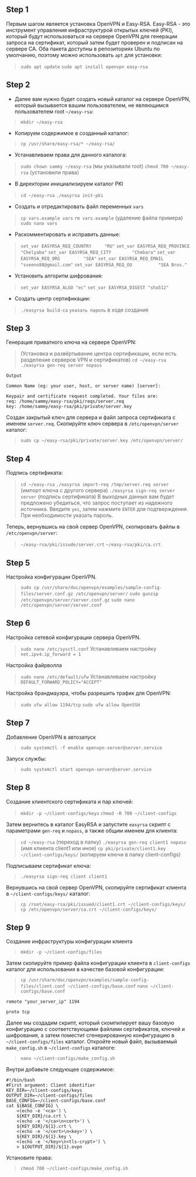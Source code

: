 ## Step 1
Первым шагом является установка OpenVPN и Easy-RSA. Easy-RSA - это инструмент управления инфраструктурой открытых ключей (PKI), который будут использоваться на сервере OpenVPN для генерации запроса на сертификат, который затем будет проверен и подписан на сервере CA.
Оба пакета доступны в репозиториях Ubuntu по умолчанию, поэтому можно использовать `apt` для установки:
> `sudo apt update`
> `sudo apt install openvpn easy-rsa`

## Step 2
- Далее вам нужно будет создать новый каталог на сервере OpenVPN, который вызывается вашим пользователем, не являющимся пользователем root `~/easy-rsa`:
> `mkdir ~/easy-rsa`
-  Копируем содержимое в созданный каталог:
> `cp /usr/share/easy-rsa/* ~/easy-rsa/`
- Устанавливаем права для данного каталога:
> `sudo chown sammy ~/easy-rsa` (мы указывали root)
> `chmod 700 ~/easy-rsa` (установили права)
- В директории инициализируем каталог PKI
> `cd ~/easy-rsa`
> `./easyrsa init-pki`
- Создать и отредактировать файл переменных `vars`
> `cp vars.example vars`
> `rm vars.example` (удаление файла примера)
> `sudo nano vars`
- Раскомментировать и исправить данные:
>`set_var EASYRSA_REQ_COUNTRY     "RU"`
>`set_var EASYRSA_REQ_PROVINCE    "Chelyaba"`
>`set_var EASYRSA_REQ_CITY        "Chebara"`
>`set_var EASYRSA_REQ_ORG         "SEA"`
>`set_var EASYRSA_REQ_EMAIL       "sveenn88@gmail.com"`
>`set_var EASYRSA_REQ_OU          "SEA Bros."`
- Установить алгоритм шифрования:
>`set_var EASYRSA_ALGO "ec"`
>`set_var EASYRSA_DIGEST "sha512"`
- Создать центр сертификации:
> `./easyrsa build-ca`
> `указать пароль` в ходе создания

## Step 3
Генерация приватного ключа на сервере OpenVPN:
> (Установка и развёртывание центра сертификации, если есть разделение серверов VPN и сертификатов)
>`cd ~/easy-rsa`
>`./easyrsa gen-req server nopass`

```
Output

Common Name (eg: your user, host, or server name) [server]:
 
Keypair and certificate request completed. Your files are:
req: /home/sammy/easy-rsa/pki/reqs/server.req
key: /home/sammy/easy-rsa/pki/private/server.key
```

Создан закрытый ключ для сервера и файл запроса сертификата с именем `server.req`. Скопируйте ключ сервера в `/etc/openvpn/server` каталог:

>`sudo cp ~/easy-rsa/pki/private/server.key /etc/openvpn/server/`

## Step 4
Подпись сертификата:
>`cd ~/easy-rsa`
> `./easyrsa import-req /tmp/server.req server` (импорт ключа с другого сервера)
> `./easyrsa sign-req server server` (подпись сертификата)
> В выходных данных вам будет предложено убедиться, что запрос поступает из надежного источника. Введите `yes`, затем нажмите `ENTER` для подтверждения. При необходимости указать пароль.

Теперь, вернувшись на свой сервер OpenVPN, скопировать файлы в `/etc/openvpn/server`:
>`~/easy-rsa/pki/issude/server.crt`
>`~/easy-rsa/pki/ca.crt`

## Step 5
Настройка конфигурации OpenVPN. 
>`sudo cp /usr/share/doc/openvpn/examples/sample-config-files/server.conf.gz /etc/openvpn/server/`
>`sudo gunzip /etc/openvpn/server/server.conf.gz`
>`sudo nano /etc/openvpn/server/server.conf`

## Step 6
Настройка сетевой конфигурации сервера OpenVPN.
>`sudo nano /etc/sysctl.conf`
> Устанавливаем настройку
>`net.ipv4.ip_forward = 1`

Настройка файрволла
> `sudo nano /etc/default/ufw`
> Устанавливаем настройку
> `DEFAULT_FORWARD_POLICY="ACCEPT"`

Настройка брандмауэра, чтобы разрешить трафик для OpenVPN:
>`sudo ufw allow 1194/tcp`
> `sudo ufw allow OpenSSH`

## Step 7
Добавление OpenVPN в автозапуск
>`sudo systemctl -f enable openvpn-server@server.service`

Запуск службы:
>`sudo systemctl start openvpn-server@server.service`

## Step 8
 Создание клиентского сертификата и пар ключей:
 >`mkdir -p ~/client-configs/keys`
 >`chmod -R 700 ~/client-configs`

Затем вернитесь в каталог EasyRSA и запустите `easyrsa` скрипт с параметрами `gen-req` и `nopass`, а также общим именем для клиента:
>`cd ~/easy-rsa` (переход в папку)
>`./easyrsa gen-req client1 nopass` (имя клиента client1 или иное)
>`cp pki/private/client1.key ~/client-configs/keys/` (копируем ключи в папку client-configs)

Подписываем сертификат ключа:
> `./easyrsa sign-req client client1`

Вернувшись на свой сервер OpenVPN, скопируйте сертификат клиента в `~/client-configs/keys/` каталог:
>`cp /root/easy-rsa/pki/issued/client1.crt ~/client-configs/keys/`
>`cp /etc/openvpn/server/ca.crt ~/client-configs/keys/`

## Step 9
Создание инфраструктуры конфигурации клиента
>`mkdir -p ~/client-configs/files`

Затем скопируйте пример файла конфигурации клиента в `client-configs` каталог для использования в качестве базовой конфигурации:
>`cp /usr/share/doc/openvpn/examples/sample-config-files/client.conf ~/client-configs/base.conf`
>`nano ~/client-configs/base.conf`
```
remote "your_server_ip" 1194

proto tcp

```
Далее мы создадим скрипт, который скомпилирует вашу базовую конфигурацию с соответствующими файлами сертификатов, ключей и шифрования, а затем поместит сгенерированную конфигурацию в `~/client-configs/files` каталог. Откройте новый файл, вызываемый `make_config.sh` в `~/client-configs` каталоге:
>`nano ~/client-configs/make_config.sh`

Внутри добавьте следующее содержимое:
``` bush
#!/bin/bash 
#First argument: Client identifier 
KEY_DIR=~/client-configs/keys
OUTPUT_DIR=~/client-configs/files
BASE_CONFIG=~/client-configs/base.conf 
cat ${BASE_CONFIG} \
    <(echo -e '<ca>') \
    ${KEY_DIR}/ca.crt \
    <(echo -e '</ca>\n<cert>') \
    ${KEY_DIR}/${1}.crt \
    <(echo -e '</cert>\n<key>') \
    ${KEY_DIR}/${1}.key \
    <(echo -e '</key>\n<tls-crypt>') \  
    > ${OUTPUT_DIR}/${1}.ovpn	
```
Установите права:		
>`chmod 700 ~/client-configs/make_config.sh`
